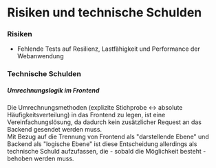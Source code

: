 # Risiken und technische Schulden

### Risiken
- Fehlende Tests auf Resilienz, Lastfähigkeit und Performance der Webanwendung

### Technische Schulden

##### Umrechnungslogik im Frontend
Die Umrechnungsmethoden (explizite Stichprobe <-> absolute Häufigkeitsverteilung) in das Frontend zu legen, ist eine Vereinfachungslösung, da dadurch kein zusätzlicher Request an das Backend gesendet werden muss.  
Mit Bezug auf die Trennung von Frontend als "darstellende Ebene" und Backend als "logische Ebene" ist diese Entscheidung allerdings als technische Schuld aufzufassen, die - sobald die Möglichkeit besteht - behoben werden muss.
